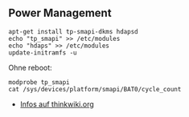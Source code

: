 ## Power Management

	apt-get install tp-smapi-dkms hdapsd
	echo "tp_smapi" >> /etc/modules
	echo "hdaps" >> /etc/modules
	update-initramfs -u

Ohne reboot:

	modprobe tp_smapi
	cat /sys/devices/platform/smapi/BAT0/cycle_count

* [Infos auf thinkwiki.org](http://www.thinkwiki.org/wiki/Tp_smapi)
